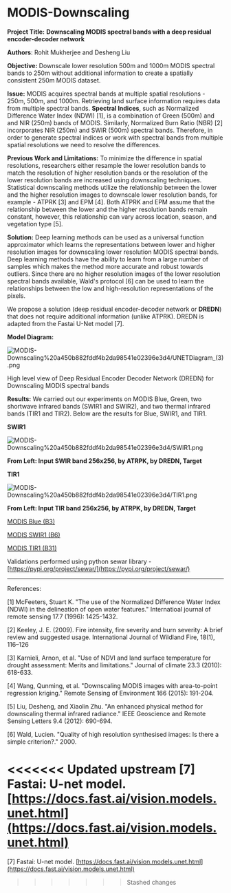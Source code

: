 # MODIS-Downscaling

**Project Title:** **Downscaling MODIS spectral bands with a deep residual encoder-decoder network**

**Authors**: Rohit Mukherjee and Desheng Liu

**Objective:** Downscale lower resolution 500m and 1000m MODIS spectral bands to 250m without additional information to create a spatially consistent 250m MODIS dataset.

**Issue:** MODIS acquires spectral bands at multiple spatial resolutions - 250m, 500m, and 1000m. Retrieving land surface information requires data from multiple spectral bands. **Spectral Indices**, such as Normalized Difference Water Index (NDWI) [1], is a combination of Green (500m) and and NIR (250m) bands of MODIS. Similarly, Normalized Burn Ratio (NBR) [2] incorporates NIR (250m) and SWIR (500m) spectral bands. Therefore, in order to generate spectral indices or work with spectral bands from multiple spatial resolutions we need to resolve the differences.

**Previous Work and Limitations:** To minimize the difference in spatial resolutions, researchers either resample the lower resolution bands to match the resolution of higher resolution bands or the resolution of the lower resolution bands are increased using downscaling techniques. Statistical downscaling methods utilize the relationship between the lower and the higher resolution images to downscale lower resolution bands, for example - ATPRK [3] and EPM [4]. Both ATPRK and EPM assume that the relationship between the lower and the higher resolution bands remain constant, however, this relationship can vary across location, season, and vegetation type [5].

**Solution:** Deep learning methods can be used as a universal function approximator which learns the representations between lower and higher resolution images for downscaling lower resolution MODIS spectral bands. Deep learning methods have the ability to learn from a large number of samples which makes the method more accurate and robust towards outliers. Since there are no higher resolution images of the lower resolution spectral bands available, Wald's protocol [6] can be used to learn the relationships between the low and high-resolution representations of the pixels.

We propose a solution (deep residual encoder-decoder network or **DREDN**) that does not require additional information (unlike ATPRK). DREDN is adapted from the Fastai U-Net model [7]. 

**Model Diagram:**

![MODIS-Downscaling%20a450b882fddf4b2da98541e02396e3d4/UNETDiagram_(3).png](https://github.com/Rohit18/MODIS-Downscaling/blob/main/Images/DREDN-modeldiagram.png)

High level view of Deep Residual Encoder Decoder Network (DREDN) for Downscaling MODIS spectral bands

**Results:**  We carried out our experiments on MODIS Blue, Green, two shortwave infrared bands (SWIR1 and SWIR2), and two thermal infrared bands (TIR1 and TIR2). Below are the results for Blue, SWIR1, and TIR1.

**SWIR1**

![MODIS-Downscaling%20a450b882fddf4b2da98541e02396e3d4/SWIR1.png](https://github.com/Rohit18/MODIS-Downscaling/blob/main/Images/SWIR1.png)

**From Left: Input SWIR band 256x256, by ATRPK, by DREDN, Target**

**TIR1**

![MODIS-Downscaling%20a450b882fddf4b2da98541e02396e3d4/TIR1.png](https://github.com/Rohit18/MODIS-Downscaling/blob/main/Images/TIR1.png)

**From Left: Input TIR band 256x256, by ATRPK, by DREDN, Target**

[MODIS Blue (B3)](https://www.notion.so/1560f61919e54b62b5b0c221e6ff6869)

[MODIS SWIR1 (B6)](https://www.notion.so/1d43aae43c004ffa80d267e28ae4b0bc)

[MODIS TIR1 (B31)](https://www.notion.so/efe77d3db3984a4eab0b2fb9f6b0a698)

Validations performed using python sewar library - [https://pypi.org/project/sewar/](https://pypi.org/project/sewar/)

---

References:

[1] McFeeters, Stuart K. "The use of the Normalized Difference Water Index (NDWI) in the delineation of open water features." Internatioal journal of remote sensing 17.7 (1996): 1425-1432.

[2] Keeley, J. E. (2009). Fire intensity, fire severity and burn severity: A brief review and suggested usage. International Journal of Wildland Fire, 18(1), 116–126

[3] Karnieli, Arnon, et al. "Use of NDVI and land surface temperature for drought assessment: Merits and limitations." Journal of climate 23.3 (2010): 618-633.

[4] Wang, Qunming, et al. "Downscaling MODIS images with area-to-point regression kriging." Remote Sensing of Environment 166 (2015): 191-204.

[5] Liu, Desheng, and Xiaolin Zhu. "An enhanced physical method for downscaling thermal infrared radiance." IEEE Geoscience and Remote Sensing Letters 9.4 (2012): 690-694.

[6] Wald, Lucien. "Quality of high resolution synthesised images: Is there a simple criterion?." 2000.

<<<<<<< Updated upstream
[7] Fastai: U-net model. [https://docs.fast.ai/vision.models.unet.html](https://docs.fast.ai/vision.models.unet.html)
=======
[7] Fastai: U-net model. [https://docs.fast.ai/vision.models.unet.html](https://docs.fast.ai/vision.models.unet.html)
>>>>>>> Stashed changes
